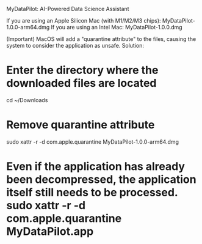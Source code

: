 MyDataPilot: AI-Powered Data Science Assistant

If you are using an Apple Silicon Mac (with M1/M2/M3 chips): MyDataPilot-1.0.0-arm64.dmg
If you are using an Intel Mac: MyDataPilot-1.0.0.dmg

(Important)
MacOS will add a "quarantine attribute" to the files, causing the system to consider the application as unsafe.
Solution:
# Enter the directory where the downloaded files are located 
cd ~/Downloads

# Remove quarantine attribute
sudo xattr -r -d com.apple.quarantine MyDataPilot-1.0.0-arm64.dmg 
# Even if the application has already been decompressed, the application itself still needs to be processed. sudo xattr -r -d com.apple.quarantine MyDataPilot.app
